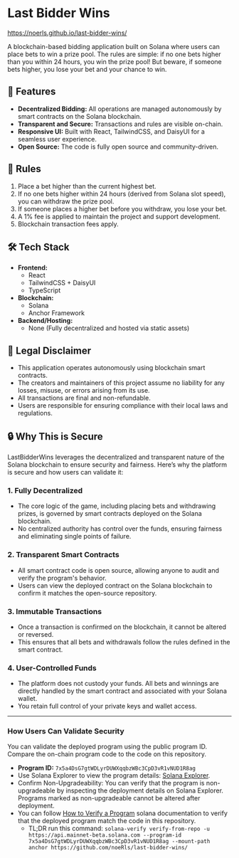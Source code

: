 # Last Bidder Wins

https://noerls.github.io/last-bidder-wins/

A blockchain-based bidding application built on Solana where users can place bets to win a prize pool. The rules are simple: if no one bets higher than you within 24 hours, you win the prize pool! But beware, if someone bets higher, you lose your bet and your chance to win.

## 🚀 Features

- **Decentralized Bidding:** All operations are managed autonomously by smart contracts on the Solana blockchain.
- **Transparent and Secure:** Transactions and rules are visible on-chain.
- **Responsive UI:** Built with React, TailwindCSS, and DaisyUI for a seamless user experience.
- **Open Source:** The code is fully open source and community-driven.

## 📜 Rules

1. Place a bet higher than the current highest bet.
2. If no one bets higher within 24 hours (derived from Solana slot speed), you can withdraw the prize pool.
3. If someone places a higher bet before you withdraw, you lose your bet.
4. A 1% fee is applied to maintain the project and support development.
5. Blockchain transaction fees apply.

## 🛠 Tech Stack

- **Frontend:**
  - React
  - TailwindCSS + DaisyUI
  - TypeScript
- **Blockchain:**
  - Solana
  - Anchor Framework
- **Backend/Hosting:**
  - None (Fully decentralized and hosted via static assets)

## 📝 Legal Disclaimer

- This application operates autonomously using blockchain smart contracts.
- The creators and maintainers of this project assume no liability for any losses, misuse, or errors arising from its use.
- All transactions are final and non-refundable.
- Users are responsible for ensuring compliance with their local laws and regulations.

## 🔒 Why This is Secure

LastBidderWins leverages the decentralized and transparent nature of the Solana blockchain to ensure security and fairness. Here’s why the platform is secure and how users can validate it:

### **1. Fully Decentralized**
- The core logic of the game, including placing bets and withdrawing prizes, is governed by smart contracts deployed on the Solana blockchain.
- No centralized authority has control over the funds, ensuring fairness and eliminating single points of failure.

### **2. Transparent Smart Contracts**
- All smart contract code is open source, allowing anyone to audit and verify the program's behavior.
- Users can view the deployed contract on the Solana blockchain to confirm it matches the open-source repository.

### **3. Immutable Transactions**
- Once a transaction is confirmed on the blockchain, it cannot be altered or reversed.
- This ensures that all bets and withdrawals follow the rules defined in the smart contract.

### **4. User-Controlled Funds**
- The platform does not custody your funds. All bets and winnings are directly handled by the smart contract and associated with your Solana wallet.
- You retain full control of your private keys and wallet access.

---

### **How Users Can Validate Security**

You can validate the deployed program using the public program ID. Compare the on-chain program code to the code on this repository.

- **Program ID:** `7x5a4DsG7gtWDLyrDUWXqqbzWBc3CpD3vR1vNUD1R8ag`
- Use Solana Explorer to view the program details: [Solana Explorer](https://explorer.solana.com/).
- Confirm Non-Upgradeability: You can verify that the program is non-upgradeable by inspecting the deployment details on Solana Explorer. Programs marked as non-upgradeable cannot be altered after deployment.
- You can follow [How to Verify a Program](https://solana.com/developers/guides/advanced/verified-builds) solana documentation to verify that the deployed program match the code in this repository.
  - TL;DR run this command: `solana-verify verify-from-repo -u https://api.mainnet-beta.solana.com --program-id 7x5a4DsG7gtWDLyrDUWXqqbzWBc3CpD3vR1vNUD1R8ag --mount-path anchor https://github.com/noeRls/last-bidder-wins/`